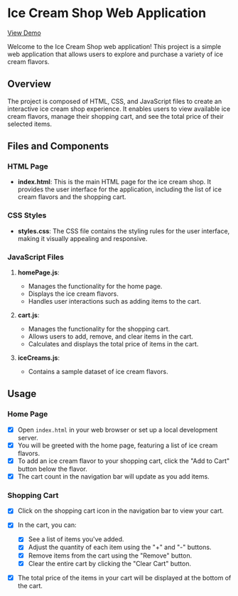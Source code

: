 # Ice Cream Shop Web Application

[View Demo](https://ice-creams-shop.netlify.app/)

Welcome to the Ice Cream Shop web application! This project is a simple web application that allows users to explore and purchase a variety of ice cream flavors.

## Overview

The project is composed of HTML, CSS, and JavaScript files to create an interactive ice cream shop experience. It enables users to view available ice cream flavors, manage their shopping cart, and see the total price of their selected items.

## Files and Components

### HTML Page

- **index.html**: This is the main HTML page for the ice cream shop. It provides the user interface for the application, including the list of ice cream flavors and the shopping cart.

### CSS Styles

- **styles.css**: The CSS file contains the styling rules for the user interface, making it visually appealing and responsive.

### JavaScript Files

1. **homePage.js**:
   - Manages the functionality for the home page.
   - Displays the ice cream flavors.
   - Handles user interactions such as adding items to the cart.
   
2. **cart.js**:
   - Manages the functionality for the shopping cart.
   - Allows users to add, remove, and clear items in the cart.
   - Calculates and displays the total price of items in the cart.

3. **iceCreams.js**:
   - Contains a sample dataset of ice cream flavors.


## Usage
### Home Page

- [x] Open `index.html` in your web browser or set up a local development server.
- [x] You will be greeted with the home page, featuring a list of ice cream flavors.
- [x] To add an ice cream flavor to your shopping cart, click the "Add to Cart" button below the flavor.
- [x] The cart count in the navigation bar will update as you add items.

### Shopping Cart

- [x] Click on the shopping cart icon in the navigation bar to view your cart.
- [x] In the cart, you can:
  - [x] See a list of items you've added.
  - [x] Adjust the quantity of each item using the "+" and "-" buttons.
  - [x] Remove items from the cart using the "Remove" button.
  - [x] Clear the entire cart by clicking the "Clear Cart" button.
- [x] The total price of the items in your cart will be displayed at the bottom of the cart.


